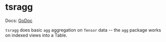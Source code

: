 # tsragg

Docs: [GoDoc](https://pkg.go.dev/cogentcore.org/core/tensor/stats/tsragg)

`tsragg` does basic `agg` aggregation on `Tensor` data -- the `agg` package works on indexed views into a Table.



